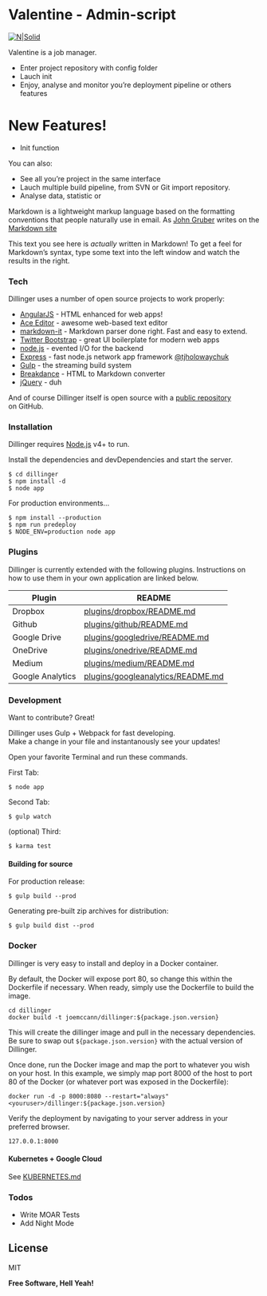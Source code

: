 <!DOCTYPE html><html><head><meta charset="utf-8"><title>Untitled Document.md</title><style></style></head><body id="preview">
<h1><a id="Valentine__Adminscript_0"></a>Valentine - Admin-script</h1>
<p><a href="https://nodesource.com/products/nsolid"><img src="https://cldup.com/dTxpPi9lDf.thumb.png" alt="N|Solid"></a></p>
<p>Valentine is a job manager.</p>
<ul>
<li>Enter project repository with config folder</li>
<li>Lauch init</li>
<li>Enjoy, analyse and monitor you’re deployment pipeline or others features</li>
</ul>
<h1><a id="New_Features_10"></a>New Features!</h1>
<ul>
<li>Init function</li>
</ul>
<p>You can also:</p>
<ul>
<li>See all you’re project in the same interface</li>
<li>Lauch multiple build pipeline, from SVN or Git import repository.</li>
<li>Analyse data, statistic or</li>
</ul>
<p>Markdown is a lightweight markup language based on the formatting conventions that people naturally use in email.  As <a href="http://daringfireball.net">John Gruber</a> writes on the <a href="http://daringfireball.net/projects/markdown/">Markdown site</a></p>
<p>This text you see here is <em>actually</em> written in Markdown! To get a feel for Markdown’s syntax, type some text into the left window and watch the results in the right.</p>
<h3><a id="Tech_24"></a>Tech</h3>
<p>Dillinger uses a number of open source projects to work properly:</p>
<ul>
<li><a href="http://angularjs.org">AngularJS</a> - HTML enhanced for web apps!</li>
<li><a href="http://ace.ajax.org">Ace Editor</a> - awesome web-based text editor</li>
<li><a href="https://github.com/markdown-it/markdown-it">markdown-it</a> - Markdown parser done right. Fast and easy to extend.</li>
<li><a href="http://twitter.github.com/bootstrap/">Twitter Bootstrap</a> - great UI boilerplate for modern web apps</li>
<li><a href="http://nodejs.org">node.js</a> - evented I/O for the backend</li>
<li><a href="http://expressjs.com">Express</a> - fast node.js network app framework <a href="http://twitter.com/tjholowaychuk">@tjholowaychuk</a></li>
<li><a href="http://gulpjs.com">Gulp</a> - the streaming build system</li>
<li><a href="http://breakdance.io">Breakdance</a> - HTML to Markdown converter</li>
<li><a href="http://jquery.com">jQuery</a> - duh</li>
</ul>
<p>And of course Dillinger itself is open source with a <a href="https://github.com/joemccann/dillinger">public repository</a><br>
on GitHub.</p>
<h3><a id="Installation_41"></a>Installation</h3>
<p>Dillinger requires <a href="https://nodejs.org/">Node.js</a> v4+ to run.</p>
<p>Install the dependencies and devDependencies and start the server.</p>
<pre><code class="language-sh">$ <span class="hljs-built_in">cd</span> dillinger
$ npm install <span class="hljs-operator">-d</span>
$ node app
</code></pre>
<p>For production environments…</p>
<pre><code class="language-sh">$ npm install --production
$ npm run predeploy
$ NODE_ENV=production node app
</code></pre>
<h3><a id="Plugins_61"></a>Plugins</h3>
<p>Dillinger is currently extended with the following plugins. Instructions on how to use them in your own application are linked below.</p>
<table class="table table-striped table-bordered">
<thead>
<tr>
<th>Plugin</th>
<th>README</th>
</tr>
</thead>
<tbody>
<tr>
<td>Dropbox</td>
<td><a href="https://github.com/joemccann/dillinger/tree/master/plugins/dropbox/README.md">plugins/dropbox/README.md</a></td>
</tr>
<tr>
<td>Github</td>
<td><a href="https://github.com/joemccann/dillinger/tree/master/plugins/github/README.md">plugins/github/README.md</a></td>
</tr>
<tr>
<td>Google Drive</td>
<td><a href="https://github.com/joemccann/dillinger/tree/master/plugins/googledrive/README.md">plugins/googledrive/README.md</a></td>
</tr>
<tr>
<td>OneDrive</td>
<td><a href="https://github.com/joemccann/dillinger/tree/master/plugins/onedrive/README.md">plugins/onedrive/README.md</a></td>
</tr>
<tr>
<td>Medium</td>
<td><a href="https://github.com/joemccann/dillinger/tree/master/plugins/medium/README.md">plugins/medium/README.md</a></td>
</tr>
<tr>
<td>Google Analytics</td>
<td><a href="https://github.com/RahulHP/dillinger/blob/master/plugins/googleanalytics/README.md">plugins/googleanalytics/README.md</a></td>
</tr>
</tbody>
</table>
<h3><a id="Development_75"></a>Development</h3>
<p>Want to contribute? Great!</p>
<p>Dillinger uses Gulp + Webpack for fast developing.<br>
Make a change in your file and instantanously see your updates!</p>
<p>Open your favorite Terminal and run these commands.</p>
<p>First Tab:</p>
<pre><code class="language-sh">$ node app
</code></pre>
<p>Second Tab:</p>
<pre><code class="language-sh">$ gulp watch
</code></pre>
<p>(optional) Third:</p>
<pre><code class="language-sh">$ karma <span class="hljs-built_in">test</span>
</code></pre>
<h4><a id="Building_for_source_98"></a>Building for source</h4>
<p>For production release:</p>
<pre><code class="language-sh">$ gulp build --prod
</code></pre>
<p>Generating pre-built zip archives for distribution:</p>
<pre><code class="language-sh">$ gulp build dist --prod
</code></pre>
<h3><a id="Docker_107"></a>Docker</h3>
<p>Dillinger is very easy to install and deploy in a Docker container.</p>
<p>By default, the Docker will expose port 80, so change this within the Dockerfile if necessary. When ready, simply use the Dockerfile to build the image.</p>
<pre><code class="language-sh"><span class="hljs-built_in">cd</span> dillinger
docker build -t joemccann/dillinger:<span class="hljs-variable">${package.json.version}</span>
</code></pre>
<p>This will create the dillinger image and pull in the necessary dependencies. Be sure to swap out <code>${package.json.version}</code> with the actual version of Dillinger.</p>
<p>Once done, run the Docker image and map the port to whatever you wish on your host. In this example, we simply map port 8000 of the host to port 80 of the Docker (or whatever port was exposed in the Dockerfile):</p>
<pre><code class="language-sh">docker run <span class="hljs-operator">-d</span> -p <span class="hljs-number">8000</span>:<span class="hljs-number">8080</span> --restart=<span class="hljs-string">"always"</span> &lt;youruser&gt;/dillinger:<span class="hljs-variable">${package.json.version}</span>
</code></pre>
<p>Verify the deployment by navigating to your server address in your preferred browser.</p>
<pre><code class="language-sh"><span class="hljs-number">127.0</span>.<span class="hljs-number">0.1</span>:<span class="hljs-number">8000</span>
</code></pre>
<h4><a id="Kubernetes__Google_Cloud_130"></a>Kubernetes + Google Cloud</h4>
<p>See <a href="https://github.com/joemccann/dillinger/blob/master/KUBERNETES.md">KUBERNETES.md</a></p>
<h3><a id="Todos_135"></a>Todos</h3>
<ul>
<li>Write MOAR Tests</li>
<li>Add Night Mode</li>
</ul>
<h2><a id="License_140"></a>License</h2>
<p>MIT</p>
<p><strong>Free Software, Hell Yeah!</strong></p>

</body></html>
